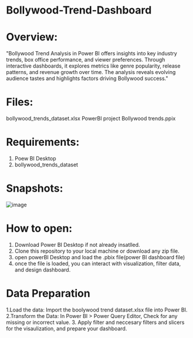 # Bollywood-Trend-Dashboard
# Overview:

"Bollywood Trend Analysis in Power BI offers insights into key industry trends, box office performance, and viewer preferences. Through interactive dashboards, it explores metrics like genre popularity, release patterns, and revenue growth over time. The analysis reveals evolving audience tastes and highlights factors driving Bollywood success."

# Files:
bollywood_trends_dataset.xlsx
PowerBI project Bollywood trends.ppix

# Requirements:
1. Poew BI Desktop
2. bollywood_trends_dataset

# Snapshots:
![image](https://github.com/user-attachments/assets/767397ac-9155-4a70-81d2-6d262d5b996c)



# How to open:

1. Download Power BI Desktop if not already insatlled.
2. Clone this repository to your local machine or download any zip file.
3. open powerBI Desktop and load the .pbix file(power BI dashboard file)
4. once the file is loaded, you can interact with visualization, filter data, and design dashboard.

# Data Preparation

1.Load the data: Import the boolywood trend dataset.xlsx file into Power BI.
2.Transform the Data: In Power BI > Power Query Editor, Check for any missing or incorrect value.
3. Apply filter and neccesary filters and slicers for the visaulization, and prepare your dashboard.
   



